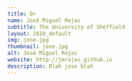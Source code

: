 ```yaml
---
title: Dr
name: José Miguel Rojas
subtitle: The University of Sheffield
layout: 2018_default
img: jose.jpg
thumbnail: jose.jpg
alt: José Miguel Rojas
website: http://jmrojas.github.io
description: Blah jose blah
---
```

